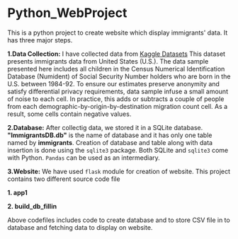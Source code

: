 # Python_WebProject

This is a python project to create website which display immigrants' data. It has three major steps. 

**1.Data Collection:** I have collected data from [Kaggle Datasets](https://www.kaggle.com/datasets) This dataset presents immigrants data from United States (U.S.). The data sample presented here includes all children in the Census Numerical Identification Database (Numident) of Social Security Number holders who are born in the U.S. between 1984-92. To ensure our estimates preserve anonymity and satisfy differential privacy requirements, data sample infuse a small amount of noise to each cell. In practice, this adds or subtracts a couple of people from each demographic-by-origin-by-destination migration count cell. As a result, some cells contain negative values.


**2.Database:** After collectig data, we stored it in a SQLite database. **"ImmigrantsDB.db"** is the name of database and it has only one table named by **immigrants**. Creation of database and table along with data insertion is done using the `sqlite3` package. Both SQLite and `sqlite3` come with Python. `Pandas` can be used as an intermediary.


**3.Website:**
We have used `flask` module for creation of website. This project contains two different source code file 

**1. app1**

**2. build_db_fillin**

Above codefiles includes code to create database and to store CSV file in to database and fetching data to display on website. 

